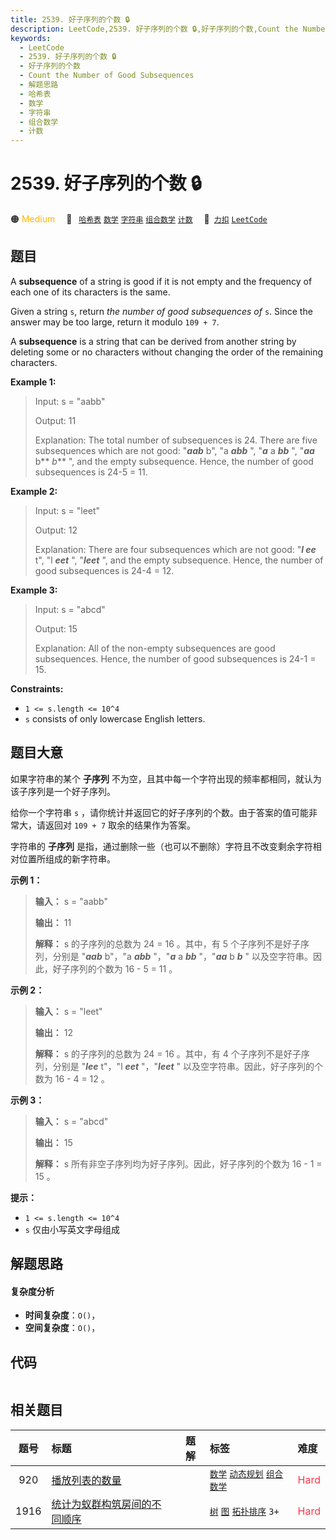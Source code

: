 ```yaml
---
title: 2539. 好子序列的个数 🔒
description: LeetCode,2539. 好子序列的个数 🔒,好子序列的个数,Count the Number of Good Subsequences,解题思路,哈希表,数学,字符串,组合数学,计数
keywords:
  - LeetCode
  - 2539. 好子序列的个数 🔒
  - 好子序列的个数
  - Count the Number of Good Subsequences
  - 解题思路
  - 哈希表
  - 数学
  - 字符串
  - 组合数学
  - 计数
---
```


# 2539. 好子序列的个数 🔒

🟠 <font color=#ffb800>Medium</font>&emsp; 🔖&ensp; [`哈希表`](/tag/hash-table.md) [`数学`](/tag/math.md) [`字符串`](/tag/string.md) [`组合数学`](/tag/combinatorics.md) [`计数`](/tag/counting.md)&emsp; 🔗&ensp;[`力扣`](https://leetcode.cn/problems/count-the-number-of-good-subsequences) [`LeetCode`](https://leetcode.com/problems/count-the-number-of-good-subsequences)

## 题目

A **subsequence** of a string is good if it is not empty and the frequency of
each one of its characters is the same.

Given a string `s`, return _the number of good subsequences of_ `s`. Since the
answer may be too large, return it modulo `109 + 7`.

A **subsequence** is a string that can be derived from another string by
deleting some or no characters without changing the order of the remaining
characters.



**Example 1:**

> Input: s = "aabb"
> 
> Output: 11
> 
> Explanation: The total number of subsequences is 24. There are five subsequences which are not good: "**_aab_** b", "a _**abb**_ ", "**_a_** a _**bb**_ ", "_**aa**_ b** _b_** ", and the empty subsequence. Hence, the number of good subsequences is 24-5 = 11.

**Example 2:**

> Input: s = "leet"
> 
> Output: 12
> 
> Explanation: There are four subsequences which are not good: "**_l_ _ee_** t", "l _**eet**_ ", "**_leet_** ", and the empty subsequence. Hence, the number of good subsequences is 24-4 = 12.

**Example 3:**

> Input: s = "abcd"
> 
> Output: 15
> 
> Explanation: All of the non-empty subsequences are good subsequences. Hence, the number of good subsequences is 24-1 = 15.

**Constraints:**

  * `1 <= s.length <= 10^4`
  * `s` consists of only lowercase English letters.


## 题目大意

如果字符串的某个 **子序列** 不为空，且其中每一个字符出现的频率都相同，就认为该子序列是一个好子序列。

给你一个字符串 `s` ，请你统计并返回它的好子序列的个数。由于答案的值可能非常大，请返回对 `109 + 7` 取余的结果作为答案。

字符串的 **子序列** 是指，通过删除一些（也可以不删除）字符且不改变剩余字符相对位置所组成的新字符串。



**示例 1：**

> 
> 
> 
> 
> 
> **输入：** s = "aabb"
> 
> **输出：** 11
> 
> **解释：** s 的子序列的总数为 24 = 16 。其中，有 5 个子序列不是好子序列，分别是 "_**aab**_ b"，"a _**abb**_ "，"**_a_** a _**bb**_ "，"_**aa**_ b _**b**_ " 以及空字符串。因此，好子序列的个数为 16 - 5 = 11 。

**示例 2：**

> 
> 
> 
> 
> 
> **输入：** s = "leet"
> 
> **输出：** 12
> 
> **解释：** s 的子序列的总数为 24 = 16 。其中，有 4 个子序列不是好子序列，分别是 "_**lee**_ t"，"l _**eet**_ "，"_**leet**_ " 以及空字符串。因此，好子序列的个数为 16 - 4 = 12 。
> 
> 

**示例 3：**

> 
> 
> 
> 
> 
> **输入：** s = "abcd"
> 
> **输出：** 15
> 
> **解释：** s 所有非空子序列均为好子序列。因此，好子序列的个数为 16 - 1 = 15 。
> 
> 



**提示：**

  * `1 <= s.length <= 10^4`
  * `s` 仅由小写英文字母组成


## 解题思路

#### 复杂度分析

- **时间复杂度**：`O()`，
- **空间复杂度**：`O()`，

## 代码

```javascript

```

## 相关题目

<!-- prettier-ignore -->
| 题号 | 标题 | 题解 | 标签 | 难度 |
| :------: | :------ | :------: | :------ | :------ |
| 920 | [播放列表的数量](https://leetcode.com/problems/number-of-music-playlists) |  |  [`数学`](/tag/math.md) [`动态规划`](/tag/dynamic-programming.md) [`组合数学`](/tag/combinatorics.md) | <font color=#ff334b>Hard</font> |
| 1916 | [统计为蚁群构筑房间的不同顺序](https://leetcode.com/problems/count-ways-to-build-rooms-in-an-ant-colony) |  |  [`树`](/tag/tree.md) [`图`](/tag/graph.md) [`拓扑排序`](/tag/topological-sort.md) `3+` | <font color=#ff334b>Hard</font> |